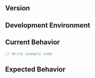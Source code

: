 <!--
Thank you for your contribution.

When it comes to write an issue, please, use the template below.
To use the template is mandatory for submit new issue and we won't reply the issue that without the template.
-->

<!-- TEMPLATE -->

## Version

<!-- Write the version of the grid you are currently using. -->

## Development Environment

<!-- Write the browser type, OS and so on -->

## Current Behavior

<!-- Write a description of the current operation. You can add sample code, 'CodePen' or 'jsfiddle' links. -->

```js
// Write example code
```

## Expected Behavior

<!-- Write a description of the future action. -->
